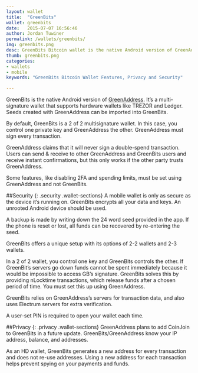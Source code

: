 ```yaml
---
layout: wallet
title:  "GreenBits"
wallet: greenbits
date:   2015-07-07 16:56:46
author: Jordan Tuwiner
permalink: /wallets/greenbits/
img: greenbits.png
desc: GreenBits Bitcoin wallet is the native Android version of GreenAddress. Its a multi-signature wallet that supports hardware wallets like TREZOR and Ledger.
thumb: greenbits.png
categories: 
- wallets
- mobile
keywords: "GreenBits Bitcoin Wallet Features, Privacy and Security"

---
```


GreenBits is the native Android version of [GreenAddress](/wallets/greenaddress/). It’s a multi-signature wallet that supports hardware wallets like TREZOR and Ledger. Seeds created with GreenAddress can be imported into GreenBits.

By default, GreenBits is a 2 of 2 multisignature wallet. In this case, you control one private key and GreenAddress the other. GreenAddress must sign every transaction.

GreenAddress claims that it will never sign a double-spend transaction. Users can send & receive to other GreenAddress and GreenBits users and receive instant confirmations, but this only works if the other party trusts GreenAddress.

Some features, like disabling 2FA and spending limits, must be set using GreenAddress and not GreenBits.

##Security
{: .security .wallet-sections}
A mobile wallet is only as secure as the device it’s running on. GreenBits encrypts all your data and keys. An unrooted Android device should be used.

A backup is made by writing down the 24 word seed provided in the app. If the phone is reset or lost, all funds can be recovered by re-entering the seed.

GreenBits offers a unique setup with its options of 2-2 wallets and 2-3 wallets.

In a 2 of 2 wallet, you control one key and GreenBits controls the other. If GreenBit’s servers go down funds cannot be spent immediately because it would be impossible to access GB’s signature. GreenBits solves this by providing nLocktime transactions, which release funds after a chosen period of time. You must set this up using GreenAddress.

GreenBits relies on GreenAddress’s servers for transaction data, and also uses Electrum servers for extra verification.

A user-set PIN is required to open your wallet each time.

##Privacy
{: .privacy .wallet-sections}
GreenAddress plans to add CoinJoin to GreenBits in a future update. GreenBits/GreenAddress know your IP address, balance, and addresses.

As an HD wallet, GreenBits generates a new address for every transaction and does not re-use addresses. Using a new address for each transaction helps prevent spying on your payments and funds.
